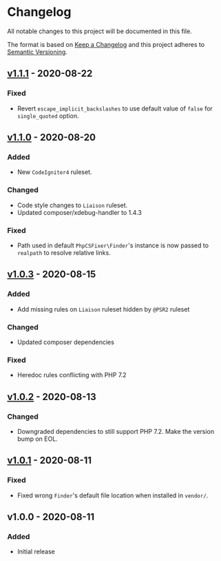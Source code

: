 # Changelog

All notable changes to this project will be documented in this file.

The format is based on [Keep a Changelog](https://keepachangelog.com/en/1.0.0/)
and this project adheres to [Semantic Versioning](https://semver.org/spec/v2.0.0.html).

## [v1.1.1](https://github.com/paulbalandan/liaison-cs-config/compare/v1.1.0...v1.1.1) - 2020-08-22

### Fixed

- Revert `escape_implicit_backslashes` to use default value of `false` for `single_quoted` option.

## [v1.1.0](https://github.com/paulbalandan/liaison-cs-config/compare/v1.0.3...v1.1.0) - 2020-08-20

### Added

- New `CodeIgniter4` ruleset.

### Changed

- Code style changes to `Liaison` ruleset.
- Updated composer/xdebug-handler to 1.4.3

### Fixed

- Path used in default `PhpCSFixer\Finder`'s instance is now passed to `realpath` to resolve relative links.

## [v1.0.3](https://github.com/paulbalandan/liaison-cs-config/compare/v1.0.2...v1.0.3) - 2020-08-15

### Added

- Add missing rules on `Liaison` ruleset hidden by `@PSR2` ruleset

### Changed

- Updated composer dependencies

### Fixed

- Heredoc rules conflicting with PHP 7.2

## [v1.0.2](https://github.com/paulbalandan/liaison-cs-config/compare/v1.0.1...v1.0.2) - 2020-08-13

### Changed

- Downgraded dependencies to still support PHP 7.2. Make the version bump on EOL.

## [v1.0.1](https://github.com/paulbalandan/liaison-cs-config/compare/v1.0.0...v1.0.1) - 2020-08-11

### Fixed

- Fixed wrong `Finder`'s default file location when installed in `vendor/`.

## v1.0.0 - 2020-08-11

### Added

- Initial release
